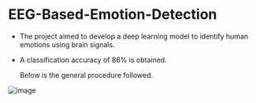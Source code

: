 # EEG-Based-Emotion-Detection

- The project aimed to develop a deep learning model to identify human emotions using brain signals.
- A classification accuracy of 86% is obtained.

  Below is the general procedure followed.

![image](https://user-images.githubusercontent.com/103813206/182955738-22e5e195-8efb-4a0f-a888-fc4fb9a76654.png)


